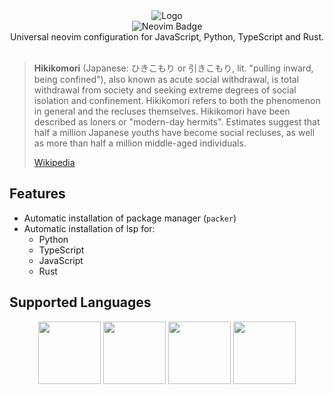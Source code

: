 <div style="flex" align="center">
  <img src="https://user-images.githubusercontent.com/101672047/193060978-7bacb770-ee07-4b87-9256-e3749829c4b2.gif" alt="Logo">
</div>

<div style="flex" align="center">
  <img src="https://img.shields.io/badge/neovim-v0.8.0--dev--nightly--1-green" alt="Neovim Badge">
</div>

<div style="flex" align="center">
  Universal neovim configuration for JavaScript, Python, TypeScript and Rust.
</div>
<br>

> **Hikikomori** (Japanese: ひきこもり or 引きこもり, lit. "pulling inward, being confined"), also known as acute social withdrawal, is total withdrawal from society and seeking extreme degrees of social isolation and confinement. Hikikomori refers to both the phenomenon in general and the recluses themselves. Hikikomori have been described as loners or "modern-day hermits". Estimates suggest that half a million Japanese youths have become social recluses, as well as more than half a million middle-aged individuals.
>
> [Wikipedia](https://en.wikipedia.org/wiki/Hikikomori)

## Features
- Automatic installation of package manager (`packer`)
- Automatic installation of lsp for:
  - Python
  - TypeScript
  - JavaScript
  - Rust


## Supported Languages
<div style="flex" align="center">
  <img width="100" src="https://cdn.jsdelivr.net/gh/devicons/devicon/icons/typescript/typescript-original.svg" />
  <img width="100" src="https://cdn.jsdelivr.net/gh/devicons/devicon/icons/javascript/javascript-original.svg" />
  <img width="100" src="https://cdn.jsdelivr.net/gh/devicons/devicon/icons/python/python-original.svg" />
  <img width="100" src="https://cdn.jsdelivr.net/gh/devicons/devicon/icons/rust/rust-plain.svg" />
</div>


